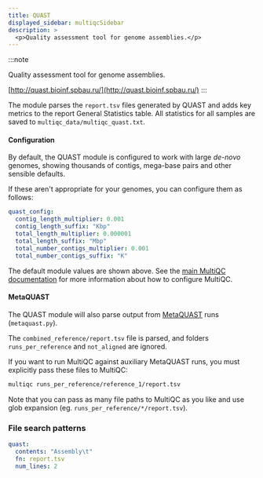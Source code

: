 ```yaml
---
title: QUAST
displayed_sidebar: multiqcSidebar
description: >
  <p>Quality assessment tool for genome assemblies.</p>
---
```


<!--
~~~~~ DO NOT EDIT ~~~~~
This file is autogenerated from the MultiQC module python docstring.
Do not edit the markdown, it will be overwritten.

File path for the source of this content: multiqc/modules/quast/quast.py
~~~~~~~~~~~~~~~~~~~~~~~
-->

:::note

<p>Quality assessment tool for genome assemblies.</p>

[http://quast.bioinf.spbau.ru/](http://quast.bioinf.spbau.ru/)
:::

The module parses the `report.tsv` files generated by
QUAST and adds key metrics to the report General Statistics table.
All statistics for all samples are saved to `multiqc_data/multiqc_quast.txt`.

#### Configuration

By default, the QUAST module is configured to work with large _de-novo_ genomes,
showing thousands of contigs, mega-base pairs and other sensible defaults.

If these aren't appropriate for your genomes, you can configure them as follows:

```yaml
quast_config:
  contig_length_multiplier: 0.001
  contig_length_suffix: "Kbp"
  total_length_multiplier: 0.000001
  total_length_suffix: "Mbp"
  total_number_contigs_multiplier: 0.001
  total_number_contigs_suffix: "K"
```

The default module values are shown above. See the
[main MultiQC documentation](../getting_started/config)
for more information about how to configure MultiQC.

#### MetaQUAST

The QUAST module will also parse output from
[MetaQUAST](http://quast.sourceforge.net/metaquast) runs (`metaquast.py`).

The `combined_reference/report.tsv` file is parsed, and folders
`runs_per_reference` and `not_aligned` are ignored.

If you want to run MultiQC against auxiliary MetaQUAST runs, you must
explicitly pass these files to MultiQC:

```bash
multiqc runs_per_reference/reference_1/report.tsv
```

Note that you can pass as many file paths to MultiQC as you like
and use glob expansion (eg. `runs_per_reference/*/report.tsv`).

### File search patterns

```yaml
quast:
  contents: "Assembly\t"
  fn: report.tsv
  num_lines: 2
```
